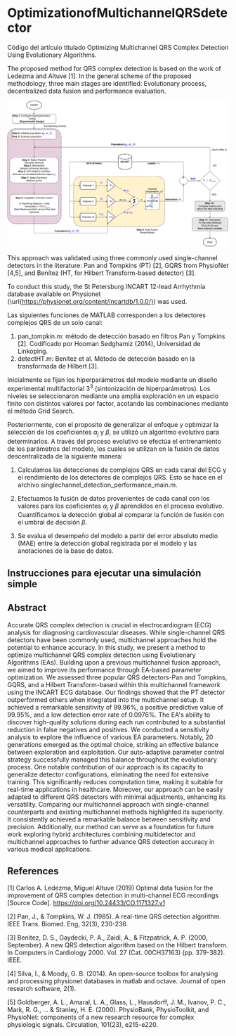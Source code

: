 # OptimizationofMultichannelQRSdetector
Código del artículo titulado Optimizing Multichannel QRS Complex Detection Using Evolutionary Algorithms.

The proposed method for QRS complex detection is based on the work of Ledezma and Altuve [1]. In the general scheme of the proposed methodology, three main stages are identified: Evolutionary process, decentralized data fusion and performance evaluation.

![Resumen-visual-EA](https://github.com/JoseMendezA/OptimizationofMultichannelQRSdetector/blob/main/ProjectImages/optimizationscheme.png)

This approach was validated using three commonly used single-channel detectors in the literature: Pan and Tompkins (PT) [2], GQRS from PhysioNet [4,5], and Benítez (HT, for Hilbert Transform-based detector) [3].

To conduct this study, the St Petersburg INCART 12-lead Arrhythmia database available on Physionet (\url{https://physionet.org/content/incartdb/1.0.0/}) was used.  

Las siguientes funciones de MATLAB corresponden a los detectores complejos QRS de un solo canal:

1. pan_tompkin.m: método de detección basado en filtros Pan y Tompkins [2]. Codificado por Hooman Sedghamiz (2014), Universidad de Linkoping.
2. detectHT.m: Benítez et al. Método de detección basado en la transformada de Hilbert [3].

Inicialmente se fijan los hiperparámetros del modelo mediante un diseño experimental multifactorial ${3}^3$ (sintonización de hiperparámetros). Los niveles se seleccionaron mediante una amplia exploración en un espacio finito con distintos valores por factor, acotando las combinaciones mediante el método Grid Search.

Posteriormente, con el proposito de generalizar el enfoque y optimizar la selección de los coeficientes ${\alpha}_j$ y $\beta$, se utilizó un algoritmo evolutivo para determinarlos. A través del proceso evolutivo se efectúa el entrenamiento de los parámetros del modelo, los cuales se utilizan en la fusión de datos descentralizada de la siguiente manera:

1. Calculamos las detecciones de complejos QRS en cada canal del ECG y el rendimiento de los detectores de complejos QRS. Esto se hace en el archivo singlechannel_detection_performance_main.m.

2. Efectuamos la fusión de datos provenientes de cada canal con los valores para los coeficientes ${\alpha}_j$ y $\beta$ aprendidos en el proceso evolutivo. Cuantificamos la detección global al comparar la función de fusión con el umbral de decisión $\beta$. 

3. Se evalua el desempeño del modelo a partir del error absoluto medio (MAE) entre la detección global registrada por el modelo y las anotaciones de la base de datos. 

## Instrucciones para ejecutar una simulación simple


## Abstract
Accurate QRS complex detection is crucial in electrocardiogram (ECG) analysis for diagnosing cardiovascular diseases. While single-channel QRS detectors have been commonly used, multichannel approaches hold the potential to enhance accuracy. In this study, we present a method to optimize multichannel QRS complex detection using Evolutionary Algorithms (EAs). Building upon a previous multichannel fusion approach, we aimed to improve its performance through EA-based parameter optimization. We assessed three popular QRS detectors-Pan and Tompkins, GQRS, and a Hilbert Transform-based within this multichannel framework using the INCART ECG database. Our findings showed that the PT detector outperformed others when integrated into the multichannel setup. It achieved a remarkable sensitivity of 99.96\%, a positive predictive value of 99.95\%, and a low detection error rate of 0.0976\%. The EA's ability to discover high-quality solutions during each run contributed to a substantial reduction in false negatives and positives. We conducted a sensitivity analysis to explore the influence of various EA parameters. Notably, 20 generations emerged as the optimal choice, striking an effective balance between exploration and exploitation. Our auto-adaptive parameter control strategy successfully managed this balance throughout the evolutionary process. One notable contribution of our approach is its capacity to generalize detector configurations, eliminating the need for extensive training. This significantly reduces computation time, making it suitable for real-time applications in healthcare. Moreover, our approach can be easily adapted to different QRS detectors with minimal adjustments, enhancing its versatility. Comparing our multichannel approach with single-channel counterparts and existing multichannel methods highlighted its superiority. It consistently achieved a remarkable balance between sensitivity and precision. Additionally, our method can serve as a foundation for future work exploring hybrid architectures combining multidetector and multichannel approaches to further advance QRS detection accuracy in various medical applications. 

## References

[1] Carlos A. Ledezma, Miguel Altuve (2019) Optimal data fusion for the improvement of QRS complex detection in multi-channel ECG recordings [Source Code]. https://doi.org/10.24433/CO.1171327.v1

[2] Pan, J., & Tompkins, W. J. (1985). A real-time QRS detection algorithm. IEEE Trans. Biomed. Eng, 32(3), 230-236.

[3] Benitez, D. S., Gaydecki, P. A., Zaidi, A., & Fitzpatrick, A. P. (2000, September). A new QRS detection algorithm based on the Hilbert transform. In Computers in Cardiology 2000. Vol. 27 (Cat. 00CH37163) (pp. 379-382). IEEE.

[4] Silva, I., & Moody, G. B. (2014). An open-source toolbox for analysing and processing physionet databases in matlab and octave. Journal of open research software, 2(1).

[5] Goldberger, A. L., Amaral, L. A., Glass, L., Hausdorff, J. M., Ivanov, P. C., Mark, R. G., ... & Stanley, H. E. (2000). PhysioBank, PhysioToolkit, and PhysioNet: components of a new research resource for complex physiologic signals. Circulation, 101(23), e215-e220.
